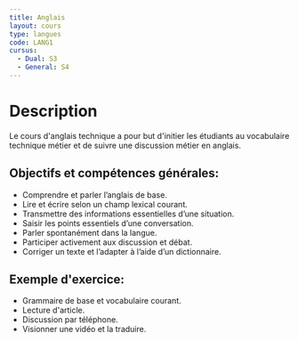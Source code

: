 ```yaml
---
title: Anglais
layout: cours
type: langues
code: LANG1
cursus:
  - Dual: S3
  - General: S4
---
```


# Description

Le cours d'anglais technique a pour but d'initier les étudiants au vocabulaire technique métier et de suivre une discussion métier en anglais.

## Objectifs et compétences générales:

* Comprendre et parler l’anglais de base.
* Lire et écrire selon un champ lexical courant.
* Transmettre des informations essentielles d’une situation. 
* Saisir les points essentiels d’une conversation. 
* Parler spontanément dans la langue.
* Participer activement aux discussion et débat.
* Corriger un texte et l’adapter à l’aide d’un dictionnaire.

## Exemple d'exercice:

- Grammaire de base et vocabulaire courant. 
- Lecture d'article. 
- Discussion par téléphone.
- Visionner une vidéo et la traduire.